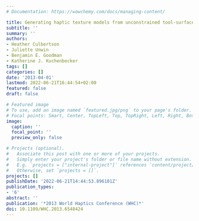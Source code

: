 ```yaml
---
# Documentation: https://wowchemy.com/docs/managing-content/

title: Generating haptic texture models from unconstrained tool-surface interactions
subtitle: ''
summary: ''
authors:
- Heather Culbertson
- Juliette Unwin
- Benjamin E. Goodman
- Katherine J. Kuchenbecker
tags: []
categories: []
date: '2013-04-01'
lastmod: 2022-06-21T16:44:54+02:00
featured: false
draft: false

# Featured image
# To use, add an image named `featured.jpg/png` to your page's folder.
# Focal points: Smart, Center, TopLeft, Top, TopRight, Left, Right, BottomLeft, Bottom, BottomRight.
image:
  caption: ''
  focal_point: ''
  preview_only: false

# Projects (optional).
#   Associate this post with one or more of your projects.
#   Simply enter your project's folder or file name without extension.
#   E.g. `projects = ["internal-project"]` references `content/project/deep-learning/index.md`.
#   Otherwise, set `projects = []`.
projects: []
publishDate: '2022-06-21T14:44:53.896101Z'
publication_types:
- '6'
abstract: ''
publication: '*2013 World Haptics Conference (WHC)*'
doi: 10.1109/WHC.2013.6548424
---
```

